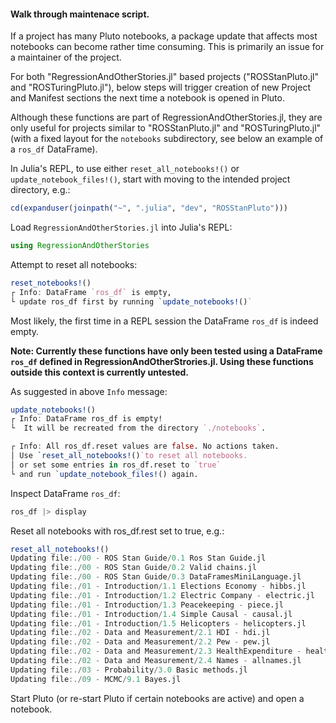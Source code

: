 #### Walk through maintenace script.

If a project has many Pluto notebooks, a package update that affects most notebooks can become rather time consuming. This is primarily an issue for a maintainer of the project.

For both "RegressionAndOtherStories.jl" based projects ("ROSStanPluto.jl" and "ROSTuringPluto.jl"), below steps will trigger creation of new Project and Manifest sections the next time a notebook is opened in Pluto.

Although these functions are part of RegressionAndOtherStories.jl, they are only useful for projects similar to "ROSStanPluto.jl" and "ROSTuringPluto.jl" (with a fixed layout for the `notebooks` subdirectory, see below an example of a `ros_df` DataFrame).

In Julia's REPL, to use either `reset_all_notebooks!()` or `update_notebook_files!()`, start with moving to the intended project directory, e.g.:
```julia
cd(expanduser(joinpath("~", ".julia", "dev", "ROSStanPluto")))
```

Load `RegressionAndOtherStories.jl` into Julia's REPL:
```julia
using RegressionAndOtherStories
```

Attempt to reset all notebooks:
```julia
reset_notebooks!()
┌ Info: DataFrame `ros_df` is empty, 
└ update ros_df first by running `update_notebooks!()`
```

Most likely, the first time in a REPL session the DataFrame `ros_df` is indeed empty. 

**Note: Currently these functions have only been tested using a DataFrame `ros_df` defined in RegressionAndOtherStrories.jl. Using these functions outside this context is currently untested.**

As suggested in above `Info` message:
```julia
update_notebooks!()
┌ Info: DataFrame ros_df is empty!
└  It will be recreated from the directory `./notebooks`.

┌ Info: All ros_df.reset values are false. No actions taken. 
│ Use `reset_all_notebooks!()`to reset all notebooks. 
│ or set some entries in ros_df.reset to `true` 
└ and run `update_notebook_files!() again.
```

Inspect DataFrame `ros_df`:
```julia
ros_df |> display
```

Reset all notebooks with ros_df.rest set to true, e.g.:
```julia
reset_all_notebooks!()
Updating file:./00 - ROS Stan Guide/0.1 Ros Stan Guide.jl
Updating file:./00 - ROS Stan Guide/0.2 Valid chains.jl
Updating file:./00 - ROS Stan Guide/0.3 DataFramesMiniLanguage.jl
Updating file:./01 - Introduction/1.1 Elections Economy - hibbs.jl
Updating file:./01 - Introduction/1.2 Electric Company - electric.jl
Updating file:./01 - Introduction/1.3 Peacekeeping - piece.jl
Updating file:./01 - Introduction/1.4 Simple Causal - causal.jl
Updating file:./01 - Introduction/1.5 Helicopters - helicopters.jl
Updating file:./02 - Data and Measurement/2.1 HDI - hdi.jl
Updating file:./02 - Data and Measurement/2.2 Pew - pew.jl
Updating file:./02 - Data and Measurement/2.3 HealthExpenditure - health.jl
Updating file:./02 - Data and Measurement/2.4 Names - allnames.jl
Updating file:./03 - Probability/3.0 Basic methods.jl
Updating file:./09 - MCMC/9.1 Bayes.jl
```

Start Pluto (or re-start Pluto if certain notebooks are active) and open a notebook.
